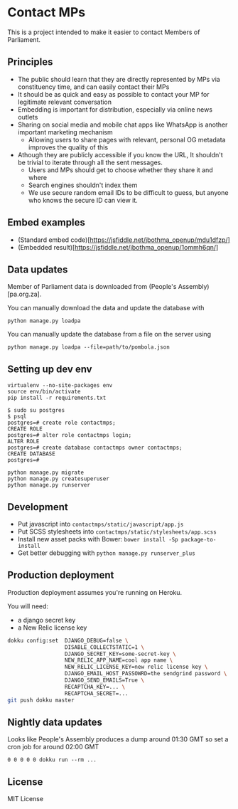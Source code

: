 Contact MPs
===========================

This is a project intended to make it easier to contact Members of Parliament.

## Principles

- The public should learn that they are directly represented by MPs via constituency time, and can easily contact their MPs
- It should be as quick and easy as possible to contact your MP for legitimate relevant conversation
- Embedding is important for distribution, especially via online news outlets
- Sharing on social media and mobile chat apps like WhatsApp is another important marketing mechanism
  - Allowing users to share pages with relevant, personal OG metadata improves the quality of this
- Athough they are publicly accessible if you know the URL, It shouldn't be trivial to iterate through all the sent messages.
  - Users and MPs should get to choose whether they share it and where
  - Search engines shouldn't index them
  - We use secure random email IDs to be difficult to guess, but anyone who knows the secure ID can view it.

## Embed examples

- (Standard embed code)[https://jsfiddle.net/jbothma_openup/mdu1dfzp/]
- (Embedded result)[https://jsfiddle.net/jbothma_openup/1ommh6qn/]

## Data updates

Member of Parliament data is downloaded from (People's Assembly)[pa.org.za].

You can manually download the data and update the database with
```
python manage.py loadpa
```

You can manually update the database from a file on the server using
```
python manage.py loadpa --file=path/to/pombola.json
```

Setting up dev env
-----------------------

```
virtualenv --no-site-packages env
source env/bin/activate
pip install -r requirements.txt
```

```
$ sudo su postgres
$ psql
postgres=# create role contactmps;
CREATE ROLE
postgres=# alter role contactmps login;
ALTER ROLE
postgres=# create database contactmps owner contactmps;
CREATE DATABASE
postgres=#
```

```
python manage.py migrate
python manage.py createsuperuser
python manage.py runserver
```

Development
------------------

* Put javascript into ``contactmps/static/javascript/app.js``
* Put SCSS stylesheets into ``contactmps/static/stylesheets/app.scss``
* Install new asset packs with Bower: ``bower install -Sp package-to-install``
* Get better debugging with ``python manage.py runserver_plus``

Production deployment
---------------------

Production deployment assumes you're running on Heroku.

You will need:

* a django secret key
* a New Relic license key

```bash
dokku config:set  DJANGO_DEBUG=false \
                  DISABLE_COLLECTSTATIC=1 \
                  DJANGO_SECRET_KEY=some-secret-key \
                  NEW_RELIC_APP_NAME=cool app name \
                  NEW_RELIC_LICENSE_KEY=new relic license key \
                  DJANGO_EMAIL_HOST_PASSOWRD=the sendgrind password \
                  DJANGO_SEND_EMAILS=True \
                  RECAPTCHA_KEY=... \
                  RECAPTCHA_SECRET=...
git push dokku master
```

## Nightly data updates

Looks like People's Assembly produces a dump around 01:30 GMT so set a cron job for around 02:00 GMT
```
0 0 0 0 0 dokku run --rm ...
```

License
-------

MIT License
